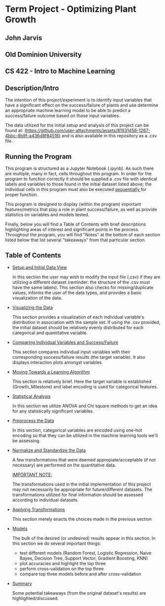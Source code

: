 # Term Project - Optimizing Plant Growth
## John Jarvis
## Old Dominion University
## CS 422 - Intro to Machine Learning
## 
## 


## Description/Intro
The intention of this project/experiment is to identify input variables that have a significant effect on the success/failure of plants and use determine an appropriate machine learning model to be able to predict a success/failure outcome based on those input variables. 

The data utilized for the initial setup and analysis of this project can be found at: [(https://github.com/user-attachments/assets/81931456-1267-4bbc-8b9f-a436d8f84516)](https://www.kaggle.com/datasets/gorororororo23/plant-growth-data-classification/code
) and is also available in this repository as a .csv file.


## Running the Program

This program is structured as a Jupyter Notebook (.ipynb). As such there are multiple, many in fact, cells throughout this program. In order for the program to function correctly it should be supplied a .csv file with identical labels and variables to those found in the initial dataset listed above; the individual cells in this program must also be executed <ins> sequentially </ins> for proper function.

This program is designed to display (within the program) important features/metrics that play a role in plant success/failure, as well as provide statistics on variables and models tested.

Finally, below you will find a Table of Contents with brief descriptions highlighting areas of interest and significant points in the process. Throughout the program, you will find "Notes" at the bottom of each section listed below that list several "takeaways" from that particular section.


## Table of Contents

* <ins> Setup and Initial Data View <ins>

  In this section the user may wish to modify the input file (.csv) if they are utilizing a different dataset (reminder: the structure of the .csv must   have the same labels).
  This section also checks for missing/duplicate values, informs the user of the data types, and provides a basic visualization of the data.


* <ins> Visualizing the Data <ins>

  This section provides a visualization of each individual variable's distribution in association with the sample set. If using the .csv provided, the initial dataset should be relatively evenly distributed for each categorical and quantitative variable.


* <ins> Comparing Individual Variables and Success/Failure <ins>

  This section compares individual input variables with their corresponding success/failure results (the target variable). It also displays interaction plots amongst variables.

* <ins> Moving Towards a Learning Algorithm <ins>

  This section is relatively brief. Here the target variable is established (Growth_Milestone) and label encoding is used for categorical features.

* <ins> Statistical Analysis <ins>

  In this section we utilize ANOVA and Chi square methods to get an idea for any statistically significant variables.

* <ins> Preprocess the Data <ins>

  In this section, categorical variables are encoded using one-hot encoding so that they can be utilized in the machine learning tools we'll be assessing.

* <ins> Normalize and Standardize the Data <ins>

  A few transformations that were deemed appropiate/acceptable (if not necessary) are performed on the quantitative data.
    
  <ins> IMPORTANT NOTE: <ins>
  
  The transformations used in the initial implementation of this project may not necessarily be appropriate for future/different datasets. The transformations utilized for final information should be assessed according to individual datasets.

* <ins> Applying Transformations <ins>

  This section merely enacts the choices made in the previous section

* <ins> Models <ins>

  The bulk of the desired (or undesired) results appear in this section.
  In this section we do several important things:
  * test different models (Random Forest, Logistic Regression, Naive Bayes, Decision Tree, Support Vector, Gradient Boosting, KNN)
  * plot accuracies and highlight the top three
  * perform cross-validation on the top three
  * compare top three models before and after cross-validation

* <ins> Summary <ins>
  
  Some potential takeaways (from the original dataset's results) are highlighted/discussed. 

